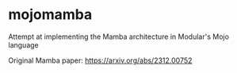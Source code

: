 # mojomamba

Attempt at implementing the Mamba architecture in Modular's Mojo language

Original Mamba paper: https://arxiv.org/abs/2312.00752
